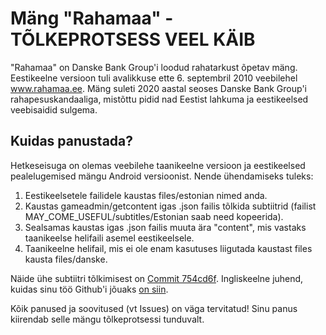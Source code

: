# Mäng "Rahamaa" - TÕLKEPROTSESS VEEL KÄIB
"Rahamaa" on Danske Bank Group'i loodud rahatarkust õpetav mäng. Eestikeelne versioon tuli avalikkuse ette 6. septembril 2010 veebilehel www.rahamaa.ee. Mäng suleti 2020 aastal seoses Danske Bank Group'i rahapesuskandaaliga, mistõttu pidid nad Eestist lahkuma ja eestikeelsed veebisaidid sulgema.


## Kuidas panustada?
Hetkeseisuga on olemas veebilehe taanikeelne versioon ja eestikeelsed pealelugemised mängu Android versioonist. 
Nende ühendamiseks tuleks:
1. Eestikeelsetele failidele kaustas files/estonian nimed anda.
2. Kaustas gameadmin/getcontent igas .json failis tõlkida subtiitrid (failist MAY_COME_USEFUL/subtitles/Estonian saab need kopeerida).
3. Sealsamas kaustas igas .json failis muuta ära "content", mis vastaks taanikeelse helifaili asemel eestikeelsele.
4. Taanikeelne helifail, mis ei ole enam kasutuses liigutada kaustast files kausta files/danske.

Näide ühe subtiitri tõlkimisest on [Commit 754cd6f](https://github.com/mrFlamel/rahamaa-ee/commit/754cd6f3d50e6773e59a2c2dd1d83be4b92f2383). 
Ingliskeelne juhend, kuidas sinu töö Github'i jõuaks [on siin](https://github.com/firstcontributions/first-contributions).


Kõik panused ja soovitused (vt Issues) on väga tervitatud! Sinu panus kiirendab selle mängu tõlkeprotsessi tunduvalt.
